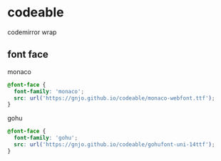 # codeable
codemirror wrap

## font face
monaco
```css
@font-face {
  font-family: 'monaco';
  src: url('https://gnjo.github.io/codeable/monaco-webfont.ttf');
}
```
gohu
```css
@font-face {
  font-family: 'gohu';
  src: url('https://gnjo.github.io/codeable/gohufont-uni-14ttf');
}
```
